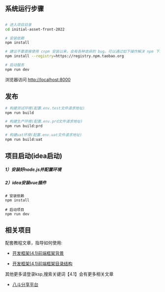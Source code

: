 ## 系统运行步骤

```bash

# 进入项目目录
cd initial-asset-front-2022

# 安装依赖
npm install

# 建议不要直接使用 cnpm 安装以来，会有各种诡异的 bug。可以通过如下操作解决 npm 下载速度慢的问题
npm install --registry=https://registry.npm.taobao.org

# 启动服务
npm run dev
```

浏览器访问 [http://localhost:8000](http://localhost:8000)

## 发布

```bash
# 构建测试环境(配置.env.test文件请求地址)
npm run build

# 构建生产环境(配置.env.prd文件请求地址)
npm run build:prd

# 构建uat环境(配置.env.uat文件请求地址)
npm run build:uat
```

## 项目启动(idea启动)

##### 1）安装好node.js并配置环境

##### 2）idea安装vue插件

```
# 安装依赖
npm install

# 启动项目
npm run dev
```

## 相关项目

配套教程文章，指导如何使用:
- [开发框架(4.1)前端框架背景](http://ksp.badousoft.com/knowledge/knowledgelist/listKnowledgeContent.do?id=ff8080816e4f1da5016f2635119f0445)

- [开发框架(4.1)前端框架目录结构](http://ksp.badousoft.com/knowledge/knowledgelist/listKnowledgeContent.do?id=ff8080816e4f1da5016f6a71568905da)

其他更多请登录ksp,搜索关键词【4.1】会有更多相关文章
- [八斗分享平台](http://ksp.badousoft.com)
